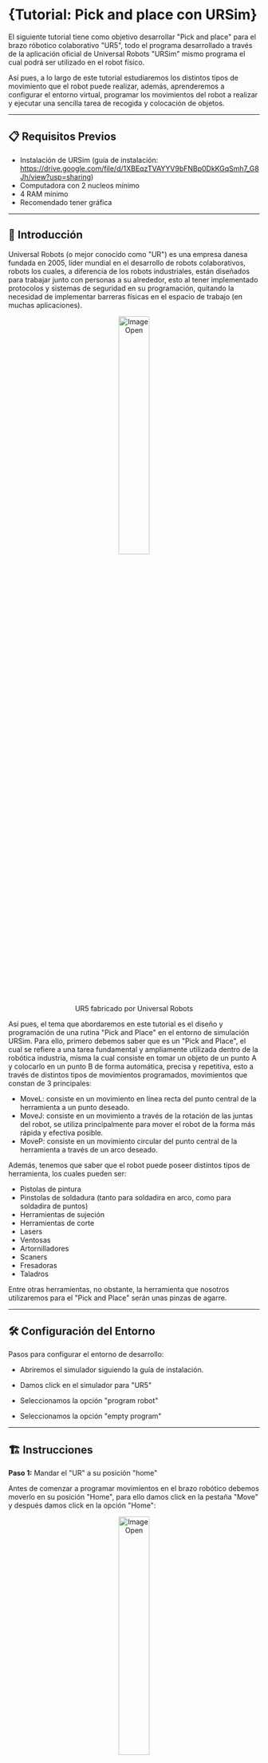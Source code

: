 # {Tutorial: Pick and place con URSim}

El siguiente tutorial tiene como objetivo desarrollar "Pick and place" para el brazo róbotico colaborativo "UR5", todo el programa desarrollado a través de la aplicación oficial de Universal Robots "URSim" mismo programa el cual podrá ser utilizado en el robot físico.

Así pues, a lo largo de este tutorial estudiaremos los distintos tipos de movimiento que el robot puede realizar, además, aprenderemos a configurar el entorno virtual, programar los movimientos del robot a realizar y ejecutar una sencilla tarea de recogida y colocación de objetos.

---

## 📋 Requisitos Previos

- Instalación de URSim (guía de instalación: https://drive.google.com/file/d/1XBEqzTVAYYV9bFNBp0DkKGqSmh7_G8Jh/view?usp=sharing)
- Computadora con 2 nucleos mínimo
- 4 RAM mínimo
- Recomendado tener gráfica 

---

## 📖  Introducción

Universal Robots (o mejor conocido como "UR") es una empresa danesa fundada en 2005, líder mundial en el desarrollo de robots colaborativos, robots los cuales, a diferencia de los robots industriales, están diseñados para trabajar junto con personas a su alrededor, esto al tener implementado protocolos y sistemas de seguridad en su programación, quitando la necesidad de implementar barreras físicas en el espacio de trabajo (en muchas aplicaciones).

<p align="center">
  <img src="media/images/UR5.png" alt="Image Open" style="width:35%;"> 
</p>

<p align="center"> UR5 fabricado por Universal Robots

Así pues, el tema que abordaremos en este tutorial es el diseño y programación de una rutina "Pick and Place" en el entorno de simulación URSim. Para ello, primero debemos saber que es un "Pick and Place", el cual se refiere a una tarea fundamental y ampliamente utilizada dentro de la robótica industria, misma la cual consiste en tomar un objeto de un punto A y colocarlo en un punto B de forma automática, precisa y repetitiva, esto a través de distintos tipos de movimientos programados, movimientos que constan de 3 principales:
- MoveL: consiste en un movimiento en línea recta del punto central de la herramienta a un punto deseado.
- MoveJ: consiste en un movimiento a través de la rotación de las juntas del robot, se utiliza principalmente para mover el robot de la forma más rápida y efectiva posible.
- MoveP: consiste en un movimiento circular del punto central de la herramienta a través de un arco deseado.

Además, tenemos que saber que el robot puede poseer distintos tipos de herramienta, los cuales pueden ser:
- Pistolas de pintura
- Pinstolas de soldadura (tanto para soldadira en arco, como para soldadira de puntos)
- Herramientas de sujeción
- Herramientas de corte
- Lasers
- Ventosas
- Artornilladores
- Scaners
- Fresadoras
- Taladros
  
Entre otras herramientas, no obstante, la herramienta que nosotros utilizaremos para el "Pick and Place" serán unas pinzas de agarre.

---

## 🛠️ Configuración del Entorno

Pasos para configurar el entorno de desarrollo:

* Abriremos el simulador siguiendo la guía de instalación. 

* Damos click en el simulador para "UR5"

* Seleccionamos la opción "program robot"
  
* Seleccionamos la opción "empty program"
  
---
## 🏗️ Instrucciones
**Paso 1:** Mandar el "UR" a su posición "home"

Antes de comenzar a programar movimientos en el brazo robótico debemos moverlo en su posición "Home", para ello damos click en la pestaña "Move" y después damos click en la opción "Home":

<p align="center">
  <img src="media/images/home.png" alt="Image Open" style="width:35%;"> 
</p>

<p align="center"> Sección donde se encuentra la opción "Home"


**Paso 2:** Mandar al robot a "Home" de manera automatica

Despues de dar click a la opción "Home", mandaremos al robot a esa posición de manera automática, para ello, le daremos click y mantendremos presionado en la sección que dice "Auto", cabe mencionar que la sección "Manual" es para mandar al robot a su posición "Home" moviendolo de manera física:

<p align="center">
  <img src="media/images/Auto.png" alt="Image Open" style="width:35%;"> 
</p>

<p align="center"> Sección donde se encuentra la opción "Auto"

**Paso 3:** Configurar el primer movimiento

Una vez posicionado el robot en "Home" podemos empezar a programar el primer movimiento, para ello daremos click en la sección "Program" y despues en "Structure":

<p align="center">
  <img src="media/images/Movimiento.png" alt="Image Open" style="width:35%;"> 
</p>

<p align="center"> Sección donde se encuentran las distintas opciones para programar el robot

En esta sección encontraremos todas las funciones que puede realizar el robot dentro de la rutina. Así pues, nostros estamos interesados en el movimiento del robot, por lo tanto le damos click en la opción "Move". Después, nos aparecerá nuevas opciones en el arbol de programación, lo que nos indicará que se agregó el comando "Move" de manera correcta:

<p align="center">
  <img src="media/images/MoveJ.png" alt="Image Open" style="width:35%;"> 
</p>

<p align="center"> Comando "Move" reflejado en el arbol de programación
  
Cómo podemos ver, ahora podemos ver dos opciones: "MoveJ" y "Waypoint 1", comenzaremos a abordar el primer comando "MoveJ". Así pues, si damos click sobre el comando "MoveJ" y después damos click en la sección "Command", nos desplegará un menú donde podrás configurar el movimiento a realizar:

<p align="center">
  <img src="media/images/MoveJP.png" alt="Image Open" style="width:35%;"> 
</p>

<p align="center"> Configuración "MoveJ"
  
<p align="center">
  <img src="media/images/Command.png" alt="Image Open" style="width:35%;"> 
</p>

<p align="center"> Sección donde puedes configurar "MoveJ"

En esta sección puedes configurar tanto el tipo de movimiento (MoveJ, MoveL y MoveP), así como la velocidad y la acelareación de la articulación. En nuestro caso, dejaremos la misma configuración, con la velocidad, aceleración y el movimeinto ya establecidos.

Así pues, una vez configurado el tipo de movimeinto, continuamos con la sección "Waypoint 1", para ello, le damos click en "Waypoint 1" y de la misma forma le damos click en la sección "Command":

<p align="center">
  <img src="media/images/Waypoint.png" alt="Image Open" style="width:35%;"> 
</p>

<p align="center"> Sección donde podemos configurar el primer movimiento

En esta sección podremos configurar los punto de paso, es decir, podemos mover el robot para configurar el primer punto por el cual pasará el brazo, para ello le damos click en "Set Waypoint":

<p align="center">
  <img src="media/images/1Move.png" alt="Image Open" style="width:35%;"> 
</p>

<p align="center"> Sección donde podemos mover el robot y configurar el primer punto de paso mover 
  
Aquí podremos mover el robot con las flechas que están disponibles o podremos directamente dar un ángulo especifico a cada articulación. Así pues y como lo habiamos mencionado anteriormente, ubicaremos el robot encima del objeto a tomar, para ello, yo utilicé la siguiente configuración para cada articulación:

<p align="center">
  <img src="media/images/P1.png" alt="Image Open" style="width:35%;"> 
</p>

<p align="center"> Primer movimiento a realizar del robot 

Le demas click en "OK" y tendremos listo el primer movimiento.

**Paso 4:** Configurar el segundo movimiento

Una vez programado el primer movimiento, el resto se basa en el mismo procedimiento. Para el segundo movimeinto ahora utilizaremos un "MoveL", ya que ahora con acercaremos al objeto de manera lineal, entonces, de la misma forma agregamos otro comando "Move" y lo configuramos como "MoveL":


<p align="center">
  <img src="media/images/Movimiento.png" alt="Image Open" style="width:35%;"> 
</p>

<p align="center"> Sección donde se encuentran las distintas opciones para programar el robot
  
---
## ✅ Conclusión

Resumen de lo aprendido y posibles extensiones o proyectos relacionados.

---

## 📚 Referencias y Recursos Adicionales


Enlace a documentación oficial

Tutoriales relacionados

Repositorio de código fuente

---

## 📬 Contacto

Para preguntas o sugerencias:

* 📧 Correo electrónico: ejemplo@correo.com
---
